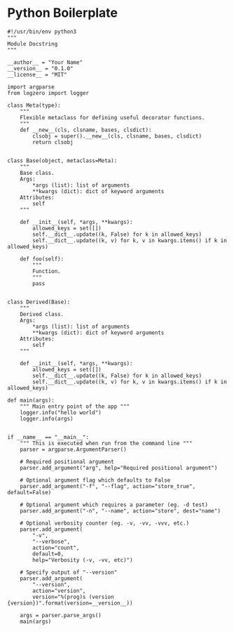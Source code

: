 # Python Boilerplate

    #!/usr/bin/env python3
    """
    Module Docstring
    """

    __author__ = "Your Name"
    __version__ = "0.1.0"
    __license__ = "MIT"

    import argparse
    from logzero import logger
    
    class Meta(type):
        """
        Flexible metaclass for defining useful decorator functions.
        """
        def __new__(cls, clsname, bases, clsdict):
            clsobj = super().__new__(cls, clsname, bases, clsdict)
            return clsobj


    class Base(object, metaclass=Meta):
        """
        Base class.
        Args:
            *args (list): list of arguments
            **kwargs (dict): dict of keyword arguments
        Attributes:
            self
        """

        def __init__(self, *args, **kwargs):
            allowed_keys = set([])
            self.__dict__.update((k, False) for k in allowed_keys)
            self.__dict__.update((k, v) for k, v in kwargs.items() if k in allowed_keys)

        def foo(self):
            """
            Function.
            """
            pass


    class Derived(Base):
        """
        Derived class.
        Args:
            *args (list): list of arguments
            **kwargs (dict): dict of keyword arguments
        Attributes:
            self
        """

        def __init__(self, *args, **kwargs):
            allowed_keys = set([])
            self.__dict__.update((k, False) for k in allowed_keys)
            self.__dict__.update((k, v) for k, v in kwargs.items() if k in allowed_keys)

    def main(args):
        """ Main entry point of the app """
        logger.info("hello world")
        logger.info(args)


    if __name__ == "__main__":
        """ This is executed when run from the command line """
        parser = argparse.ArgumentParser()

        # Required positional argument
        parser.add_argument("arg", help="Required positional argument")

        # Optional argument flag which defaults to False
        parser.add_argument("-f", "--flag", action="store_true", default=False)

        # Optional argument which requires a parameter (eg. -d test)
        parser.add_argument("-n", "--name", action="store", dest="name")

        # Optional verbosity counter (eg. -v, -vv, -vvv, etc.)
        parser.add_argument(
            "-v",
            "--verbose",
            action="count",
            default=0,
            help="Verbosity (-v, -vv, etc)")

        # Specify output of "--version"
        parser.add_argument(
            "--version",
            action="version",
            version="%(prog)s (version {version})".format(version=__version__))

        args = parser.parse_args()
        main(args)
